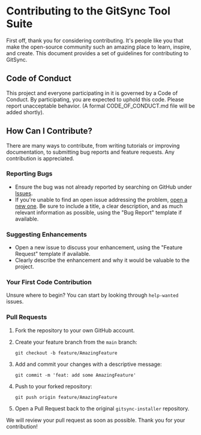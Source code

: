 # Contributing to the GitSync Tool Suite

First off, thank you for considering contributing. It's people like you that make the open-source community such an amazing place to learn, inspire, and create. This document provides a set of guidelines for contributing to GitSync.

## Code of Conduct

This project and everyone participating in it is governed by a Code of Conduct. By participating, you are expected to uphold this code. Please report unacceptable behavior. (A formal CODE_OF_CONDUCT.md file will be added shortly).

## How Can I Contribute?

There are many ways to contribute, from writing tutorials or improving documentation, to submitting bug reports and feature requests. Any contribution is appreciated.

### Reporting Bugs

- Ensure the bug was not already reported by searching on GitHub under [Issues](https://github.com/LQtaishat/gitsync-installer/issues).
- If you're unable to find an open issue addressing the problem, [open a new one](https://github.com/LQtaishat/gitsync-installer/issues/new). Be sure to include a title, a clear description, and as much relevant information as possible, using the "Bug Report" template if available.

### Suggesting Enhancements

- Open a new issue to discuss your enhancement, using the "Feature Request" template if available.
- Clearly describe the enhancement and why it would be valuable to the project.

### Your First Code Contribution

Unsure where to begin? You can start by looking through `help-wanted` issues.

### Pull Requests

1.  Fork the repository to your own GitHub account.
2.  Create your feature branch from the `main` branch:

        git checkout -b feature/AmazingFeature

3.  Add and commit your changes with a descriptive message:

        git commit -m 'feat: add some AmazingFeature'

4.  Push to your forked repository:

        git push origin feature/AmazingFeature

5.  Open a Pull Request back to the original `gitsync-installer` repository.

We will review your pull request as soon as possible. Thank you for your contribution!